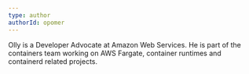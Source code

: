 ```yaml
---
type: author
authorId: opomer
---
```


Olly is a Developer Advocate at Amazon Web Services. He is part of the
containers team working on AWS Fargate, container runtimes and containerd
related projects.